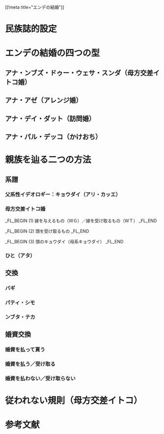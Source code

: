 <!-- -*- coding: utf-8; mode: markdown -*- -->

[[!meta title="エンデの結婚"]]

# 民族誌的設定

# エンデの結婚の四つの型

## アナ・ンブズ・ドゥー・ウェサ・スンダ（母方交差イトコ婚）

## アナ・アゼ（アレンジ婚）

## アナ・デイ・ダット（訪問婚）

## アナ・パル・デッコ（かけおち）

# 親族を辿る二つの方法

## 系譜

### 父系性イデオロギー：キョウダイ（アリ・カッエ）

### 母方交差イトコ婚

_FL_BEGIN
(1) 嫁を与えるもの（ＷＧ）／嫁を受け取るもの（ＷＴ）
_FL_END

_FL_BEGIN
(2) 頭を受け取るもの
_FL_END

_FL_BEGIN
(3) 頭のキョウダイ（母系キョウダイ）
_FL_END

### ひと（アタ）

## 交換

### バギ

### パティ・シモ

### ンブタ・テカ

## 婚資交換

### 婚資を払って貰う

### 婚資を払う／受け取る

### 婚資を払わない／受け取らない

# 従われない規則（母方交差イトコ）

# 参考文献

